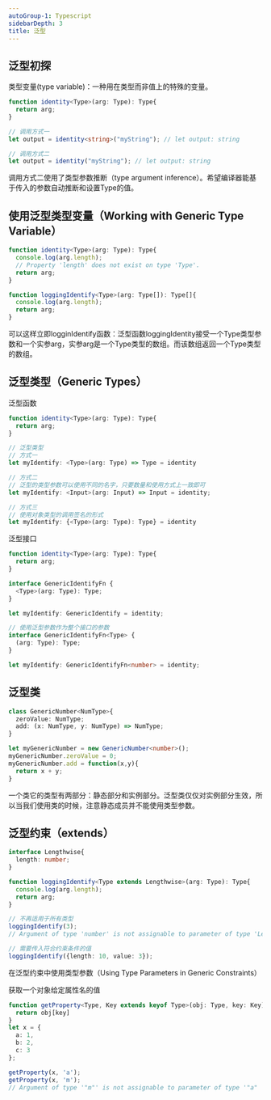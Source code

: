 ```yaml
---
autoGroup-1: Typescript
sidebarDepth: 3
title: 泛型
---
```


## 泛型初探
类型变量(type variable)：一种用在类型而非值上的特殊的变量。
```typescript
function identity<Type>(arg: Type): Type{
  return arg;
}

// 调用方式一
let output = identity<string>("myString"); // let output: string

// 调用方式二
let output = identity("myString"); // let output: string
```
调用方式二使用了类型参数推断（type argument inference）。希望编译器能基于传入的参数自动推断和设置Type的值。

## 使用泛型类型变量（Working with Generic Type Variable）
```typescript
function identity<Type>(arg: Type): Type{
  console.log(arg.length); 
  // Property 'length' does not exist on type 'Type'.
  return arg;
}

function loggingIdentify<Type>(arg: Type[]): Type[]{
  console.log(arg.length);
  return arg;
}
```
可以这样立即logginIdentify函数：泛型函数loggingIdentity接受一个Type类型参数和一个实参arg，实参arg是一个Type类型的数组。而该数组返回一个Type类型的数组。

## 泛型类型（Generic Types）
泛型函数
```typescript
function identity<Type>(arg: Type): Type{
  return arg;
}

// 泛型类型 
// 方式一
let myIdentify: <Type>(arg: Type) => Type = identity

// 方式二
// 泛型的类型参数可以使用不同的名字，只要数量和使用方式上一致即可
let myIdentify: <Input>(arg: Input) => Input = identity;

// 方式三
// 使用对象类型的调用签名的形式
let myIdentify: {<Type>(arg: Type): Type} = identity
```

泛型接口
```typescript
function identity<Type>(arg: Type): Type{
  return arg;
}

interface GenericIdentifyFn {
  <Type>(arg: Type): Type;
}

let myIdentify: GenericIdentify = identity;

// 使用泛型参数作为整个接口的参数
interface GenericIdentifyFn<Type> {
  (arg: Type): Type;
}

let myIdentify: GenericIdentifyFn<number> = identity;
```

## 泛型类 
```typescript
class GenericNumber<NumType>{
  zeroValue: NumType;
  add: (x: NumType, y: NumType) => NumType;
}

let myGenericNumber = new GenericNumber<number>();
myGenericNumber.zeroValue = 0;
myGenericNumber.add = function(x,y){
  return x + y;
}
```
一个类它的类型有两部分：静态部分和实例部分。泛型类仅仅对实例部分生效，所以当我们使用类的时候，注意静态成员并不能使用类型参数。

## 泛型约束（extends）
```typescript
interface Lengthwise{
  length: number;
}

function loggingIdentify<Type extends Lengthwise>(arg: Type): Type{
  console.log(arg.length);
  return arg;
}

// 不再适用于所有类型
loggingIdentify(3);
// Argument of type 'number' is not assignable to parameter of type 'Lengthwise'.

// 需要传入符合约束条件的值
loggingIdentify({length: 10, value: 3});
```
在泛型约束中使用类型参数（Using Type Parameters in Generic Constraints）

获取一个对象给定属性名的值
```typescript
function getProperty<Type, Key extends keyof Type>(obj: Type, key: Key){
  return obj[key]
}
let x = {
  a: 1,
  b: 2,
  c: 3
};

getProperty(x, 'a');
getProperty(x, 'm');
// Argument of type '"m"' is not assignable to parameter of type '"a" | "b" | "c"'.
```



